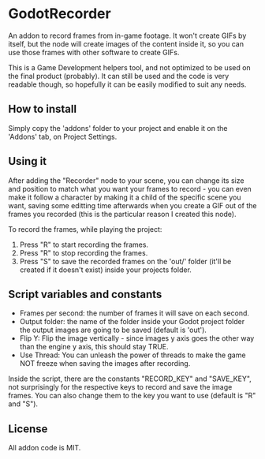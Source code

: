 # GodotRecorder
An addon to record frames from in-game footage. It won't create GIFs by itself, but the node will create
images of the content inside it, so you can use those frames with other software to create GIFs.

This is a Game Development helpers tool, and not optimized to be used on the final product (probably). It can still be used
and the code is very readable though, so hopefully it can be easily modified to suit any needs.

## How to install
Simply copy the 'addons' folder to your project and enable it on the 'Addons' tab, on Project Settings.

## Using it
After adding the "Recorder" node to your scene, you can change its size and position to match what you want your frames to record - 
you can even make it follow a character by making it a child of the specific scene you want, saving some editting time
afterwards when you create a GIF out of the frames you recorded (this is the particular reason I created this node).

To record the frames, while playing the project:
1. Press "R" to start recording the frames.
2. Press "R" to stop recording the frames.
3. Press "S" to save the recorded frames on the 'out/' folder (it'll be created if it doesn't exist) inside your projects folder.

## Script variables and constants
- Frames per second: the number of frames it will save on each second.
- Output folder: the name of the folder inside your Godot project folder the output images are going to be saved (default is 'out').
- Flip Y: Flip the image vertically - since images y axis goes the other way than the engine y axis, this should stay TRUE.
- Use Thread: You can unleash the power of threads to make the game NOT freeze when saving the images after recording.

Inside the script, there are the constants "RECORD_KEY" and "SAVE_KEY", not surprisingly for the respective keys to record and
save the image frames. You can also change them to the key you want to use (default is "R" and "S").

## License
All addon code is MIT.
